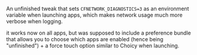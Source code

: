 An unfinished tweak that sets `CFNETWORK_DIAGNOSTICS=3` as an environment variable when launching apps, which makes network usage much more verbose when logging.

it works now on all apps, but was supposed to include a preference bundle that allows you to choose which apps are enabled (hence being "unfinished") + a force touch option similar to Choicy when launching.